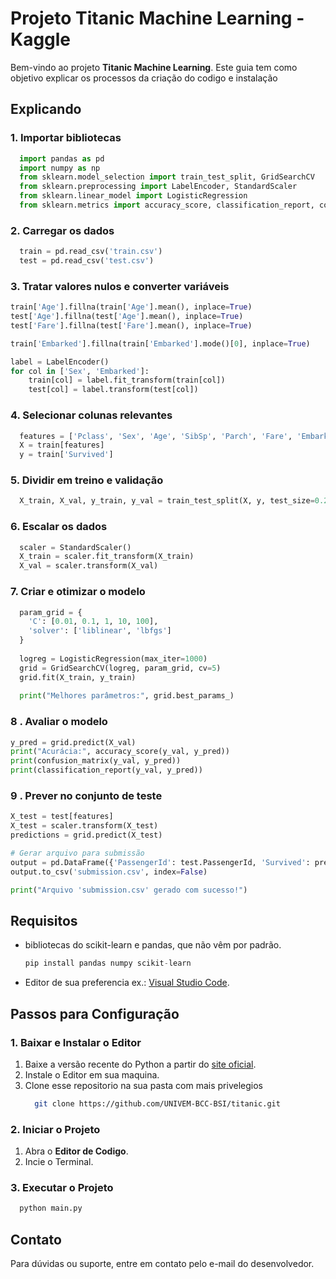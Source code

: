 # Projeto Titanic Machine Learning - Kaggle

Bem-vindo ao projeto **Titanic Machine Learning**. Este guia tem como objetivo explicar os processos da criação do codigo e instalação

## Explicando
### 1. Importar bibliotecas
```python
  import pandas as pd
  import numpy as np
  from sklearn.model_selection import train_test_split, GridSearchCV
  from sklearn.preprocessing import LabelEncoder, StandardScaler
  from sklearn.linear_model import LogisticRegression
  from sklearn.metrics import accuracy_score, classification_report, confusion_matrix
````
### 2. Carregar os dados
```python
  train = pd.read_csv('train.csv')
  test = pd.read_csv('test.csv')
```
### 3. Tratar valores nulos e converter variáveis
```python
train['Age'].fillna(train['Age'].mean(), inplace=True)
test['Age'].fillna(test['Age'].mean(), inplace=True)
test['Fare'].fillna(test['Fare'].mean(), inplace=True)

train['Embarked'].fillna(train['Embarked'].mode()[0], inplace=True)

label = LabelEncoder()
for col in ['Sex', 'Embarked']:
    train[col] = label.fit_transform(train[col])
    test[col] = label.transform(test[col])
```
### 4. Selecionar colunas relevantes
```python
  features = ['Pclass', 'Sex', 'Age', 'SibSp', 'Parch', 'Fare', 'Embarked']
  X = train[features]
  y = train['Survived']
```
### 5. Dividir em treino e validação
```python
  X_train, X_val, y_train, y_val = train_test_split(X, y, test_size=0.2, random_state=42)
```
### 6. Escalar os dados
```python
  scaler = StandardScaler()
  X_train = scaler.fit_transform(X_train)
  X_val = scaler.transform(X_val)
```
### 7. Criar e otimizar o modelo
```python
  param_grid = {
    'C': [0.01, 0.1, 1, 10, 100],
    'solver': ['liblinear', 'lbfgs']
  }
  
  logreg = LogisticRegression(max_iter=1000)
  grid = GridSearchCV(logreg, param_grid, cv=5)
  grid.fit(X_train, y_train)
  
  print("Melhores parâmetros:", grid.best_params_)
```
### 8 . Avaliar o modelo
```python
y_pred = grid.predict(X_val)
print("Acurácia:", accuracy_score(y_val, y_pred))
print(confusion_matrix(y_val, y_pred))
print(classification_report(y_val, y_pred))
```
### 9 . Prever no conjunto de teste
``` python
X_test = test[features]
X_test = scaler.transform(X_test)
predictions = grid.predict(X_test)

# Gerar arquivo para submissão
output = pd.DataFrame({'PassengerId': test.PassengerId, 'Survived': predictions})
output.to_csv('submission.csv', index=False)

print("Arquivo 'submission.csv' gerado com sucesso!")
```






## Requisitos

- bibliotecas do scikit-learn e pandas, que não vêm por padrão.
  ```python
  pip install pandas numpy scikit-learn
  ```
- Editor de sua preferencia ex.: [Visual Studio Code](https://code.visualstudio.com/download).

## Passos para Configuração

### 1. Baixar e Instalar o Editor

1. Baixe a versão recente do Python a partir do [site oficial](https://www.python.org/).
2. Instale o Editor em sua maquina.
3. Clone esse repositorio na sua pasta com mais privelegios
   ```bash
     git clone https://github.com/UNIVEM-BCC-BSI/titanic.git
   ```

### 2. Iniciar o Projeto

1. Abra o **Editor de Codigo**.
2. Incie o Terminal.

### 3. Executar o Projeto
```bash
  python main.py
```

## Contato

Para dúvidas ou suporte, entre em contato pelo e-mail do desenvolvedor.

